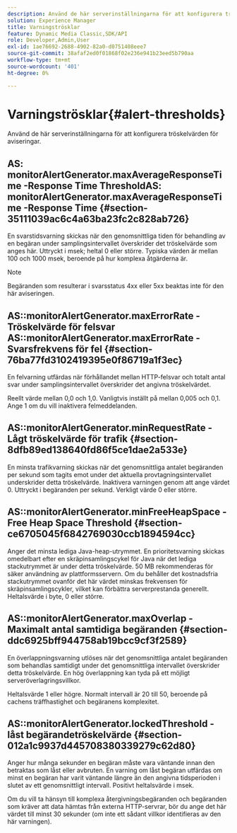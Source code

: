 ```yaml
---
description: Använd de här serverinställningarna för att konfigurera tröskelvärden för aviseringar.
solution: Experience Manager
title: Varningströsklar
feature: Dynamic Media Classic,SDK/API
role: Developer,Admin,User
exl-id: 1ae76692-2688-4902-82a0-d0751408eee7
source-git-commit: 38afaf2ed0f01868f02e236e941b23eed5b790aa
workflow-type: tm+mt
source-wordcount: '401'
ht-degree: 0%

---
```


# Varningströsklar{#alert-thresholds}

Använd de här serverinställningarna för att konfigurera tröskelvärden för aviseringar.

## AS: monitorAlertGenerator.maxAverageResponseTime -Response Time ThresholdAS: monitorAlertGenerator.maxAverageResponseTime -Response Time {#section-35111039ac6c4a63ba23fc2c828ab726}

En svarstidsvarning skickas när den genomsnittliga tiden för behandling av en begäran under samplingsintervallet överskrider det tröskelvärde som anges här. Uttryckt i msek; heltal 0 eller större. Typiska värden är mellan 100 och 1000 msek, beroende på hur komplexa åtgärderna är.

>[!NOTE]
>
>Begäranden som resulterar i svarsstatus 4xx eller 5xx beaktas inte för den här aviseringen.

## AS::monitorAlertGenerator.maxErrorRate - Tröskelvärde för felsvar AS::monitorAlertGenerator.maxErrorRate - Svarsfrekvens för fel {#section-76ba77fd3102419395e0f86719a1f3ec}

En felvarning utfärdas när förhållandet mellan HTTP-felsvar och totalt antal svar under samplingsintervallet överskrider det angivna tröskelvärdet.

Reellt värde mellan 0,0 och 1,0. Vanligtvis inställt på mellan 0,005 och 0,1. Ange 1 om du vill inaktivera felmeddelanden.

## AS::monitorAlertGenerator.minRequestRate - Lågt tröskelvärde för trafik {#section-8dfb89ed138640fd86f5ce1dae2a533e}

En minsta trafikvarning skickas när det genomsnittliga antalet begäranden per sekund som tagits emot under det aktuella provtagningsintervallet underskrider detta tröskelvärde. Inaktivera varningen genom att ange värdet 0. Uttryckt i begäranden per sekund. Verkligt värde 0 eller större.

## AS::monitorAlertGenerator.minFreeHeapSpace -Free Heap Space Threshold {#section-ce6705045f6842769030ccb1894594cc}

Anger det minsta lediga Java-heap-utrymmet. En prioritetsvarning skickas omedelbart efter en skräpinsamlingscykel för Java när det lediga stackutrymmet är under detta tröskelvärde. 50 MB rekommenderas för säker användning av plattformsservern. Om du behåller det kostnadsfria stackutrymmet ovanför det här värdet minskas frekvensen för skräpinsamlingscykler, vilket kan förbättra serverprestanda generellt. Heltalsvärde i byte, 0 eller större.

## AS::monitorAlertGenerator.maxOverlap - Maximalt antal samtidiga begäranden {#section-ddc6925bff944758ab19bcc9cf3f2589}

En överlappningsvarning utlöses när det genomsnittliga antalet begäranden som behandlas samtidigt under det genomsnittliga intervallet överskrider detta tröskelvärde. En hög överlappning kan tyda på ett möjligt serveröverlagringsvillkor.

Heltalsvärde 1 eller högre. Normalt intervall är 20 till 50, beroende på cachens träffhastighet och begäranens komplexitet.

## AS::monitorAlertGenerator.lockedThreshold - låst begärandetröskelvärde {#section-012a1c9937d445708380339279c62d80}

Anger hur många sekunder en begäran måste vara väntande innan den betraktas som låst eller avbruten. En varning om låst begäran utfärdas om minst en begäran har varit väntande längre än den angivna tidsperioden i slutet av ett genomsnittligt intervall. Positivt heltalsvärde i msek.

Om du vill ta hänsyn till komplexa återgivningsbegäranden och begäranden som kräver att data hämtas från externa HTTP-servrar, bör du ange det här värdet till minst 30 sekunder (om inte ett sådant villkor identifieras av den här varningen).
